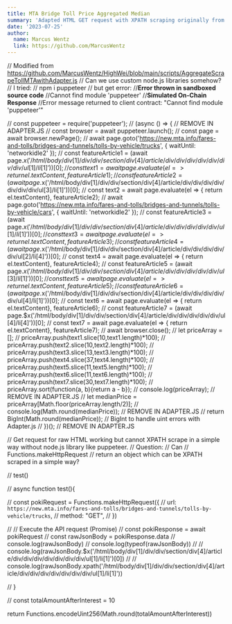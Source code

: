 ```yaml
---
title: MTA Bridge Toll Price Aggregated Median
summary: 'Adapted HTML GET request with XPATH scraping originally from the Universal Adapter for HighWei (Chainlink Spring 2022: Fair Price Tollbooth)'
date: '2023-07-25'
author:
  name: Marcus Wentz
  link: https://github.com/MarcusWentz
---
```

// Modified from https://github.com/MarcusWentz/HighWei/blob/main/scripts/AggregateScrapeTollMTAwithAdapter.js
// Can we use custom node.js libraries somehow?
// I tried: 
// npm i puppeteer
// but get error:
//__Error thrown in sandboxed source code__
//Cannot find module 'puppeteer'
//__Simulated On-Chain Response__
//Error message returned to client contract: "Cannot find module 'puppeteer'"

// const puppeteer = require('puppeteer');
// (async () => { // REMOVE IN ADAPTER.JS
//         const browser = await puppeteer.launch();
//         const page = await browser.newPage();
//         await page.goto('https://new.mta.info/fares-and-tolls/bridges-and-tunnels/tolls-by-vehicle/trucks', { waitUntil: 'networkidle2' });
//         const featureArticle1 = (await page.$x('/html/body/div[1]/div/div/section/div[4]/article/div/div/div/div/div/div/div/ul[1]/li[1]'))[0];
//         const text1 = await page.evaluate(el => { return el.textContent}, featureArticle1);
//         const featureArticle2 = (await page.$x('/html/body/div[1]/div/div/section/div[4]/article/div/div/div/div/div/div/div/ul[3]/li[1]'))[0];
//         const text2 = await page.evaluate(el => { return el.textContent}, featureArticle2);
//         await page.goto('https://new.mta.info/fares-and-tolls/bridges-and-tunnels/tolls-by-vehicle/cars', { waitUntil: 'networkidle2' });
//         const featureArticle3 = (await page.$x('/html/body/div[1]/div/div/section/div[4]/article/div/div/div/div/div/ul[1]/li[1]'))[0];
//         const text3 = await page.evaluate(el => { return el.textContent}, featureArticle3);
//         const featureArticle4 = (await page.$x('/html/body/div[1]/div/div/section/div[4]/article/div/div/div/div/div/ul[2]/li[4]'))[0];
//         const text4 = await page.evaluate(el => { return el.textContent}, featureArticle4);
//         const featureArticle5 = (await page.$x('/html/body/div[1]/div/div/section/div[4]/article/div/div/div/div/div/ul[3]/li[1]'))[0];
//         const text5 = await page.evaluate(el => { return el.textContent}, featureArticle5);
//         const featureArticle6 = (await page.$x('/html/body/div[1]/div/div/section/div[4]/article/div/div/div/div/div/ul[4]/li[1]'))[0];
//         const text6 = await page.evaluate(el => { return el.textContent}, featureArticle6);
//         const featureArticle7 = (await page.$x('/html/body/div[1]/div/div/section/div[4]/article/div/div/div/div/div/ul[4]/li[4]'))[0];
//         const text7 = await page.evaluate(el => { return el.textContent}, featureArticle7);
//         await browser.close();
//         let priceArray = [];
//         priceArray.push(text1.slice(10,text1.length)*100);
//         priceArray.push(text2.slice(10,text2.length)*100);
//         priceArray.push(text3.slice(13,text3.length)*100);
//         priceArray.push(text4.slice(37,text4.length)*100);
//         priceArray.push(text5.slice(11,text5.length)*100);
//         priceArray.push(text6.slice(11,text6.length)*100);
//         priceArray.push(text7.slice(30,text7.length)*100);
//         priceArray.sort(function(a, b){return a - b});
//         console.log(priceArray); // REMOVE IN ADAPTER.JS
//         let medianPrice = priceArray[Math.floor(priceArray.length/2)];
//         console.log(Math.round(medianPrice)); // REMOVE IN ADAPTER.JS
//         return BigInt(Math.round(medianPrice)); // BigInt to handle uint errors with Adapter.js
// })(); // REMOVE IN ADAPTER.JS

// Get request for raw HTML working but cannot XPATH scrape in a simple way without node.js library like puppeteer. 
// Question:
// Can
// Functions.makeHttpRequest
// return an object which can be XPATH scraped in a simple way?

// test()

// async function test(){

//     const pokiRequest = Functions.makeHttpRequest({
//         url: `https://new.mta.info/fares-and-tolls/bridges-and-tunnels/tolls-by-vehicle/trucks`,
//         method: "GET",
//         })
        
//     // Execute the API request (Promise)
//     const pokiResponse = await pokiRequest
//     const rawJsonBody = pokiResponse.data
//     console.log(rawJsonBody)
//     console.log(typeof(rawJsonBody))
//     // console.log(rawJsonBody.$x('/html/body/div[1]/div/div/section/div[4]/article/div/div/div/div/div/div/div/ul[1]/li[1]')[0])
//     // console.log(rawJsonBody.xpath('/html/body/div[1]/div/div/section/div[4]/article/div/div/div/div/div/div/div/ul[1]/li[1]'))

// }


//
const totalAmountAfterInterest = 10

return Functions.encodeUint256(Math.round(totalAmountAfterInterest))


